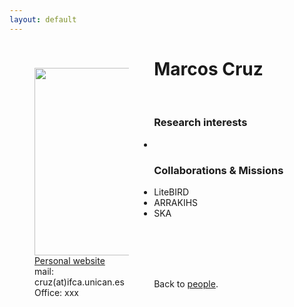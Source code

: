 ```yaml
---
layout: default
---
```




<p style="float: left; width: 30%; margin:40px"><img src="{{site.url}}/assets/imgs/People/name.jpg" style="width:224px;height:300px;"> <a href="https://personales.unican.es/cruzm/">Personal website</a> <br> mail: cruz(at)ifca.unican.es <br> Office: xxx</p>

# Marcos Cruz



<br>


### Research interests

-


### Collaborations & Missions

- LiteBIRD
- ARRAKIHS
- SKA


<br>
<br>
<br>
<br>

Back to [people]({{site.url}}/people).
